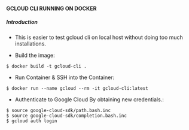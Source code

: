 #### GCLOUD CLI RUNNING ON DOCKER

##### Introduction

- This is easier to test gcloud cli on local host without doing too much installations.

- Build the image:

```
$ docker build -t gcloud-cli .
```

- Run Container & SSH into the Container:

```
$ docker run --name gcloud --rm -it gcloud-cli:latest
```

- Authenticate to Google Cloud By obtaining new credentials.:

```
$ source google-cloud-sdk/path.bash.inc
$ source google-cloud-sdk/completion.bash.inc
$ gcloud auth login
```
